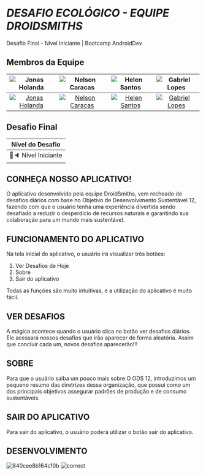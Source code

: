 # **<span>*DESAFIO ECOLÓGICO - EQUIPE DROIDSMITHS*</span>**
Desafio Final - Nível Iniciante | Bootcamp AndroidDev

## Membros da Equipe

![Jonas Holanda](https://avatars.githubusercontent.com/u/138180385?v=4) | ![Nelson Caracas](https://avatars.githubusercontent.com/u/124903742?s=400&u=fee3652b8af4fbbb8f20bb8c00d1aae48f002b50&v=4) | ![Helen Santos](https://avatars.githubusercontent.com/u/173499841?v=4) | ![Gabriel Lopes](https://media.licdn.com/dms/image/v2/D4D03AQEtZtgEugGYNg/profile-displayphoto-shrink_200_200/profile-displayphoto-shrink_200_200/0/1701292845613?e=1730332800&v=beta&t=fgsDdMAh7h1tQIIoZSeKSkkG0IxBBecEs3vt9_9agrs) |
| :--: |:--:| :--: | :--: | 
| [![Jonas Holanda](https://img.shields.io/badge/-Jonas%20Holanda-30A3DC?style=for-the-badge&logo=github&logoColor=white)](https://github.com/jonas-holanda) | [![Nelson Caracas](https://img.shields.io/badge/-Nelson%20Caracas-30A3DC?style=for-the-badge&logo=github&logoColor=white)](https://github.com/ncaracas) | [![Helen Santos](https://img.shields.io/badge/-Helen%20Santos-30A3DC?style=for-the-badge&logo=github&logoColor=white)](https://github.com/sunHelen12) | [![Gabriel Lopes](https://img.shields.io/badge/-Gabriel%20Lopes-30A3DC?style=for-the-badge&logo=github&logoColor=white)](https://github.com/GabrielLDN) |

## Desafio Final

| Nível do Desafio | 
| :-------------: | 
| 🔹🔈 Nível Iniciante |

## CONHEÇA NOSSO APLICATIVO!

O aplicativo desenvolvido pela equipe DroidSmiths, vem recheado de desafios diários com base no Objetivo de Desenvolvimento Sustentável 12, fazendo com que o usuário tenha uma experiência divertida sendo  desafiado a reduzir o desperdício de recursos naturais e garantindo sua colaboração para um mundo mais sustentável.

## FUNCIONAMENTO DO APLICATIVO 

Na tela inicial do aplicativo, o usuário irá visualizar três botões:

1. Ver Desafios de Hoje 
2. Sobre 
3. Sair do aplicativo



Todas as funções são muito intuitivas, e a utilização do aplicativo é muito fácil.

## VER DESAFIOS 

A mágica acontece quando o usuário clica no botão ver desafios diários.  Ele acessará nossos desafios que irão aparecer de forma aleatória. Assim que concluir cada um, novos desafios aparecerão!!!

## SOBRE

Para que o usuário saiba um pouco mais sobre O ODS 12, introduzimos um pequeno resumo das diretrizes dessa organização, que possui como um dos principais objetivos assegurar padrões de produção e de consumo sustentáveis.

## SAIR DO APLICATIVO 

Para sair do aplicativo, o usuário poderá utilizar o botão sair do aplicativo.

## DESENVOLVIMENTO

![840cee8b164c10b](https://github.com/user-attachments/assets/15fc4a93-3d27-43a6-804e-4cff05bc75be)
![correct](https://github.com/user-attachments/assets/f2ebb65f-55d1-48a1-b984-fe199161ecca)














